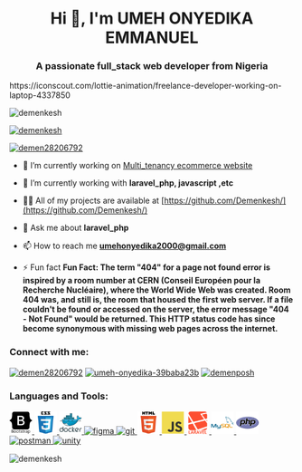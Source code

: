 <h1 align="center">Hi 👋, I'm UMEH ONYEDIKA EMMANUEL</h1>

<h3 align="center">A passionate full_stack web developer from Nigeria</h3>
https://iconscout.com/lottie-animation/freelance-developer-working-on-laptop-4337850

<p align="left"> <img src="https://komarev.com/ghpvc/?username=demenkesh&label=Profile%20views&color=0e75b6&style=flat" alt="demenkesh" /> </p>

<p align="left"> <a href="https://github.com/ryo-ma/github-profile-trophy"><img src="https://github-profile-trophy.vercel.app/?username=demenkesh" alt="demenkesh" /></a> </p>

<p align="left"> <a href="https://twitter.com/demen28206792" target="blank"><img src="https://img.shields.io/twitter/follow/demen28206792?logo=twitter&style=for-the-badge" alt="demen28206792" /></a> </p>

- 🔭 I’m currently working on [Multi_tenancy ecommerce website](https://megascrypto.com/)

- 🌱 I’m currently working with **laravel_php, javascript ,etc**

- 👨‍💻 All of my projects are available at [https://github.com/Demenkesh/](https://github.com/Demenkesh/)

- 💬 Ask me about **laravel_php**

- 📫 How to reach me **umehonyedika2000@gmail.com**

- ⚡ Fun fact **Fun Fact: The term "404" for a page not found error is inspired by a room number at CERN (Conseil Européen pour la Recherche Nucléaire), where the World Wide Web was created. Room 404 was, and still is, the room that housed the first web server. If a file couldn't be found or accessed on the server, the error message "404 - Not Found" would be returned. This HTTP status code has since become synonymous with missing web pages across the internet.**

<h3 align="left">Connect with me:</h3>
<p align="left">
<a href="https://twitter.com/demen28206792" target="blank"><img align="center" src="https://raw.githubusercontent.com/rahuldkjain/github-profile-readme-generator/master/src/images/icons/Social/twitter.svg" alt="demen28206792" height="30" width="40" /></a>
<a href="https://linkedin.com/in/umeh-onyedika-39baba23b" target="blank"><img align="center" src="https://raw.githubusercontent.com/rahuldkjain/github-profile-readme-generator/master/src/images/icons/Social/linked-in-alt.svg" alt="umeh-onyedika-39baba23b" height="30" width="40" /></a>
<a href="https://instagram.com/demenposh" target="blank"><img align="center" src="https://raw.githubusercontent.com/rahuldkjain/github-profile-readme-generator/master/src/images/icons/Social/instagram.svg" alt="demenposh" height="30" width="40" /></a>
</p>

<h3 align="left">Languages and Tools:</h3>
<p align="left"> <a href="https://getbootstrap.com" target="_blank" rel="noreferrer"> <img src="https://raw.githubusercontent.com/devicons/devicon/master/icons/bootstrap/bootstrap-plain-wordmark.svg" alt="bootstrap" width="40" height="40"/> </a> <a href="https://www.w3schools.com/css/" target="_blank" rel="noreferrer"> <img src="https://raw.githubusercontent.com/devicons/devicon/master/icons/css3/css3-original-wordmark.svg" alt="css3" width="40" height="40"/> </a> <a href="https://www.docker.com/" target="_blank" rel="noreferrer"> <img src="https://raw.githubusercontent.com/devicons/devicon/master/icons/docker/docker-original-wordmark.svg" alt="docker" width="40" height="40"/> </a> <a href="https://www.figma.com/" target="_blank" rel="noreferrer"> <img src="https://www.vectorlogo.zone/logos/figma/figma-icon.svg" alt="figma" width="40" height="40"/> </a> <a href="https://git-scm.com/" target="_blank" rel="noreferrer"> <img src="https://www.vectorlogo.zone/logos/git-scm/git-scm-icon.svg" alt="git" width="40" height="40"/> </a> <a href="https://www.w3.org/html/" target="_blank" rel="noreferrer"> <img src="https://raw.githubusercontent.com/devicons/devicon/master/icons/html5/html5-original-wordmark.svg" alt="html5" width="40" height="40"/> </a> <a href="https://developer.mozilla.org/en-US/docs/Web/JavaScript" target="_blank" rel="noreferrer"> <img src="https://raw.githubusercontent.com/devicons/devicon/master/icons/javascript/javascript-original.svg" alt="javascript" width="40" height="40"/> </a> <a href="https://laravel.com/" target="_blank" rel="noreferrer"> <img src="https://raw.githubusercontent.com/devicons/devicon/master/icons/laravel/laravel-plain-wordmark.svg" alt="laravel" width="40" height="40"/> </a> <a href="https://www.mysql.com/" target="_blank" rel="noreferrer"> <img src="https://raw.githubusercontent.com/devicons/devicon/master/icons/mysql/mysql-original-wordmark.svg" alt="mysql" width="40" height="40"/> </a> <a href="https://www.php.net" target="_blank" rel="noreferrer"> <img src="https://raw.githubusercontent.com/devicons/devicon/master/icons/php/php-original.svg" alt="php" width="40" height="40"/> </a> <a href="https://postman.com" target="_blank" rel="noreferrer"> <img src="https://www.vectorlogo.zone/logos/getpostman/getpostman-icon.svg" alt="postman" width="40" height="40"/> </a> <a href="https://unity.com/" target="_blank" rel="noreferrer"> <img src="https://www.vectorlogo.zone/logos/unity3d/unity3d-icon.svg" alt="unity" width="40" height="40"/> </a> </p>

<p><img align="center" src="https://github-readme-stats.vercel.app/api/top-langs?username=demenkesh&show_icons=true&locale=en&layout=compact" alt="demenkesh" /></p>
